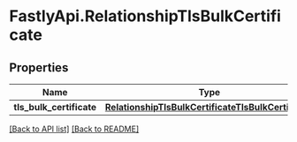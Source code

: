 # FastlyApi.RelationshipTlsBulkCertificate

## Properties

Name | Type | Description | Notes
------------ | ------------- | ------------- | -------------
**tls_bulk_certificate** | [**RelationshipTlsBulkCertificateTlsBulkCertificate**](RelationshipTlsBulkCertificateTlsBulkCertificate.md) |  | [optional] 



[[Back to API list]](../../README.md#endpoints) [[Back to README]](../../README.md)
